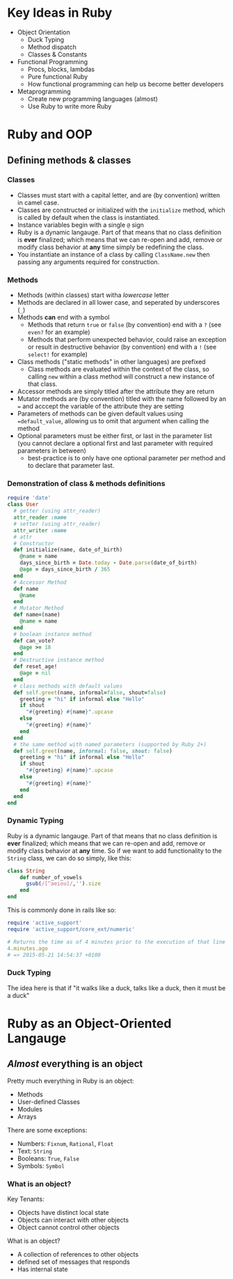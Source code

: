 # Key Ideas in Ruby 
* Object Orientation
  * Duck Typing 
  * Method dispatch 
  * Classes & Constants
* Functional Programming 
  * Procs, blocks, lambdas 
  * Pure functional Ruby 
  * How functional programming can help us become better developers
* Metaprogramming 
  * Create new programming languages (almost)
  * Use Ruby to write more Ruby 

# Ruby and OOP 
## Defining methods & classes 
### Classes 
* Classes must start with a capital letter, and are (by convention) written in camel case.
* Classes are constructed or initialized with the `initialize` method, which is called by default when the class is instantiated. 
* Instance variables begin with a single `@` sign
* Ruby is a dynamic langauge. Part of that means that no class definition is **ever** finalized; which means that we can re-open and add, remove or modify class behavior at **any** time simply be redefining the class. 
* You instantiate an instance of a class by calling `ClassName.new` then passing any arguments required for construction. 
### Methods 
* Methods (within classes) start witha _lowercase_ letter 
* Methods are declared in all lower case, and seperated by underscores (`_`)
* Methods **can** end with a symbol
  * Methods that return `true` or `false` (by convention) end with a `?`  (see `even?` for an example)
  * Methods that perform unexpected behavior, could raise an exception or result in destructive behavior (by convention) end with a `!` (see `select!` for example)
* Class methods ("static methods" in other languages) are prefixed
  * Class methods are evaluated within the context of the class, so calling `new` within a class method will construct a new instance of that class. 
* Accessor methods are simply titled after the attribute they are return 
* Mutator methods are (by convention) titled with the name followed by an `=` and acccept the variable of the attribute they are setting 
* Parameters of methods can be given default values using `=default_value`, allowing us to omit that argument when calling the method
* Optional parameters must be either first, or last in the parameter list (you cannot declare a optional first and last parameter with required parameters in between)
  * best-practice is to only have one optional parameter per method and to declare that parameter last. 
### Demonstration of class & methods definitions 
```rb 
require 'date' 
class User 
  # getter (using attr_reader)
  attr_reader :name 
  # setter (using attr_reader) 
  attr_writer :name 
  # attr
  # Constructor 
  def initialize(name, date_of_birth)
    @name = name 
    days_since_birth = Date.today - Date.parse(date_of_birth)
    @age = days_since_birth / 365 
  end 
  # Accessor Method 
  def name 
    @name 
  end 
  # Mutator Method 
  def name=(name)
    @name = name 
  end 
  # boolean instance method 
  def can_vote? 
    @age >= 18 
  end
  # Destructive instance method 
  def reset_age!
    @age = nil
  end 
  # class methods with default values 
  def self.greet(name, informal=false, shout=false)
    greeting = "hi" if informal else "Hello" 
    if shout 
      "#{greeting} #{name}".upcase
    else 
      "#{greeting} #{name}"
    end
  end  
  # the same method with named parameters (supported by Ruby 2+)
  def self.greet(name, informal: false, shout: false)
    greeting = "hi" if informal else "Hello" 
    if shout 
      "#{greeting} #{name}".upcase
    else 
      "#{greeting} #{name}"
    end
  end 
end 
```
### Dynamic Typing 
Ruby is a dynamic langauge. Part of that means that no class definition is **ever** finalized; which means that we can re-open and add, remove or modify class behavior at **any** time. So if we want to add functionality to the `String` class, we can do so simply, like this: 
```rb
class String 
    def number_of_vowels
      gsub(/[^aeiou]/,'').size 
    end 
end 
```
This is commonly done in rails like so: 
```rb 
require 'active_support'
require 'active_support/core_ext/numeric'

# Returns the time as of 4 minutes prior to the execution of that line of code 
4.minutes.ago 
# => 2015-05-21 14:54:37 +0100 
``` 

### Duck Typing 
The idea here is that if "it walks like a duck, talks like a duck, then it must be a duck"


# Ruby as an Object-Oriented Langauge 
## _Almost_ everything is an object 
Pretty much everything in Ruby is an object: 
* Methods
* User-defined Classes
* Modules 
* Arrays 

There are some exceptions: 
* Numbers: `Fixnum`, `Rational`, `Float`
* Text: `String` 
* Booleans: `True`, `False`
* Symbols: `Symbol`

### What is an object? 
Key Tenants: 
* Objects have distinct local state 
* Objects can interact with other objects 
* Object cannot control other objects 

What is an object? 
* A collection of references to other objects 
* defined set of messages that responds 
* Has internal state 

